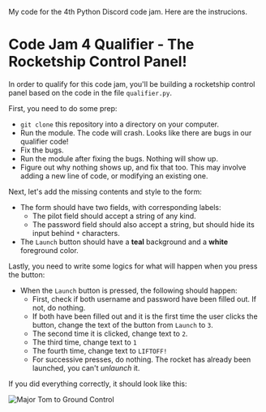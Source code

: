 My code for the 4th Python Discord code jam. Here are the instrucions.

# Code Jam 4 Qualifier - The Rocketship Control Panel!
In order to qualify for this code jam, you'll be building a rocketship control panel
based on the code in the file `qualifier.py`.

First, you need to do some prep:
- `git clone` this repository into a directory on your computer.
- Run the module. The code will crash. Looks like there are bugs in our qualifier code!
- Fix the bugs.
- Run the module after fixing the bugs. Nothing will show up.
- Figure out why nothing shows up, and fix that too. This may involve adding a new line of code, or modifying an existing one.


Next, let's add the missing contents and style to the form:
- The form should have two fields, with corresponding labels:
  - The pilot field should accept a string of any kind.
  - The password field should also accept a string, but should hide its input behind `*`
    characters.
- The `Launch` button should have a **teal** background and a **white** foreground color.

Lastly, you need to write some logics for what will happen when you press the button:
- When the `Launch` button is pressed, the following should happen:
  - First, check if both username and password have been filled out. If not, do nothing.
  - If both have been filled out and it is the first time the user clicks the button, change the text of the button from `Launch` to `3`.
  - The second time it is clicked, change text to `2`.
  - The third time, change text to `1`
  - The fourth time, change text to `LIFTOFF!`
  - For successive presses, do nothing. The rocket has already been launched, you can't _unlaunch_ it.

If you did everything correctly, it should look like this:

![Major Tom to Ground Control](https://imgur.com/kq15Fij.gif)
